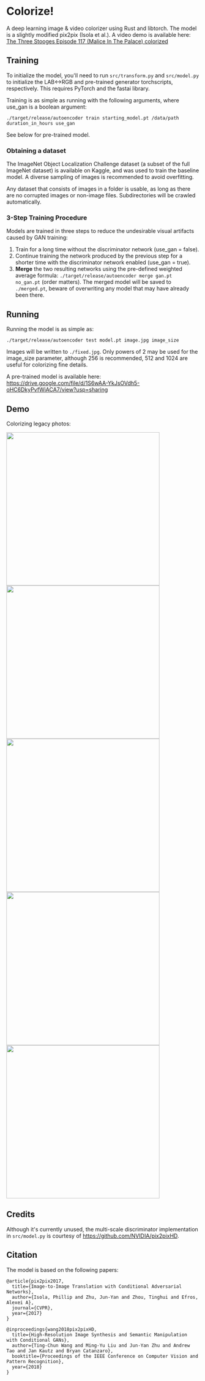 # Colorize!
A deep learning image &amp; video colorizer using Rust and libtorch. The model is a slightly modified pix2pix (Isola et al.). A video demo is available here: [The Three Stooges Episode 117 (Malice In The Palace) colorized](https://www.youtube.com/watch?v=F3TNbHVFwqw)

## Training
To initialize the model, you'll need to run `src/transform.py` and `src/model.py` to initialize the LAB<->RGB and pre-trained generator torchscripts, respectively.
This requires PyTorch and the fastai library.

Training is as simple as running with the following arguments, where use_gan is a boolean argument:
```
./target/release/autoencoder train starting_model.pt /data/path duration_in_hours use_gan
```

See below for pre-trained model.

### Obtaining a dataset
The ImageNet Object Localization Challenge dataset (a subset of the full ImageNet dataset) is available on Kaggle,
and was used to train the baseline model. A diverse sampling of images is recommended to avoid overfitting.

Any dataset that consists of images in a folder is usable, as long as there are no corrupted images or non-image files. Subdirectories will be crawled automatically.

### 3-Step Training Procedure
Models are trained in three steps to reduce the undesirable visual artifacts caused by GAN training:
1. Train for a long time without the discriminator network (use_gan = false).
2. Continue training the network produced by the previous step for a shorter time with the discriminator network enabled (use_gan = true).
3. **Merge** the two resulting networks using the pre-defined weighted average formula: `./target/release/autoencoder merge gan.pt no_gan.pt` (order matters). The merged model will be saved to `./merged.pt`, beware of overwriting any model that may have already been there.

## Running
Running the model is as simple as:
```
./target/release/autoencoder test model.pt image.jpg image_size
```
Images will be written to `./fixed.jpg`.
Only powers of 2 may be used for the image_size parameter, although 256 is recommended, 512 and 1024 are useful for colorizing fine details.

A pre-trained model is available here: 
https://drive.google.com/file/d/1S6wAA-YkJsOVdh5-oHC6DkyPvfWiACA7/view?usp=sharing

## Demo

Colorizing legacy photos:

<img src="https://i.imgur.com/LDGGVt0.png" width="400">

<img src="https://i.imgur.com/O0Lhm75.jpeg" width="400">

<img src="https://i.imgur.com/MefnRvW.jpeg" width="400">

<img src="https://i.imgur.com/ly1q00t.jpeg" width="400">

<img src="https://i.imgur.com/sulnni9.jpeg" width="400">

## Credits
Although it's currently unused, the multi-scale discriminator implementation in `src/model.py` is courtesy of https://github.com/NVIDIA/pix2pixHD.

## Citation
The model is based on the following papers:

```
@article{pix2pix2017,
  title={Image-to-Image Translation with Conditional Adversarial Networks},
  author={Isola, Phillip and Zhu, Jun-Yan and Zhou, Tinghui and Efros, Alexei A},
  journal={CVPR},
  year={2017}
}
```

```
@inproceedings{wang2018pix2pixHD,
  title={High-Resolution Image Synthesis and Semantic Manipulation with Conditional GANs},
  author={Ting-Chun Wang and Ming-Yu Liu and Jun-Yan Zhu and Andrew Tao and Jan Kautz and Bryan Catanzaro},  
  booktitle={Proceedings of the IEEE Conference on Computer Vision and Pattern Recognition},
  year={2018}
}
```
